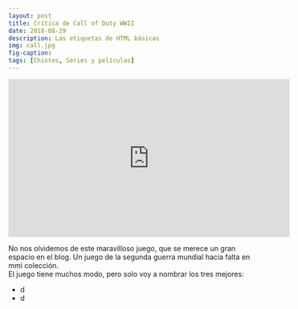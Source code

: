 ```yaml
---
layout: post
title: Crítica de Call of Duty WWII
date: 2018-08-29
description: Las etiquetas de HTML básicas
img: call.jpg
fig-caption: 
tags: [Chistes, Series y películas]
---
```


<iframe width="560" height="315" src="https://www.youtube.com/embed/PHy3xx5aqZE" frameborder="0" allow="autoplay; encrypted-media" allowfullscreen></iframe>

No nos olvidemos de este maravilloso juego, que se merece un gran espacio en el blog. Un juego de la segunda guerra mundial hacía falta en mmi colección.<br>El juego tiene muchos modo, pero solo voy a nombrar los tres mejores:<br>
* d
* d
